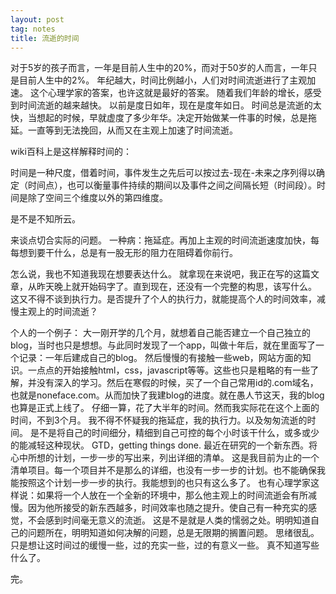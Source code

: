 ```yaml
---
layout: post
tag: notes
title: 流逝的时间
---
```


对于5岁的孩子而言，一年是目前人生中的20%，而对于50岁的人而言，一年只是目前人生中的2%。
年纪越大，时间比例越小，人们对时间流逝进行了主观加速。
这个心理学家的答案，也许这就是最好的答案。
随着我们年龄的增长，感受到时间流逝的越来越快。
以前是度日如年，现在是度年如日。
时间总是流逝的太快，当想起的时候，早就虚度了多少年华。决定开始做某一件事的时候，总是拖延。一直等到无法挽回，从而又在主观上加速了时间流逝。

wiki百科上是这样解释时间的：

时间是一种尺度，借着时间，事件发生之先后可以按过去-现在-未来之序列得以确定（时间点），也可以衡量事件持续的期间以及事件之间之间隔长短（时间段）。时间是除了空间三个维度以外的第四维度。

是不是不知所云。

来谈点切合实际的问题。
一种病：拖延症。再加上主观的时间流逝速度加快，每每想到要干什么，总是有一股无形的阻力在阻碍着你前行。

怎么说，我也不知道我现在想要表达什么。
就拿现在来说吧，我正在写的这篇文章，从昨天晚上就开始码字了。直到现在，还没有一个完整的构思，该写什么。
这又不得不谈到执行力。是否提升了个人的执行力，就能提高个人的时间效率，减慢主观上的时间流逝？

个人的一个例子：
大一刚开学的几个月，就想着自己能否建立一个自己独立的blog，当时也只是想想。与此同时发现了一个app，叫做十年后，就在里面写了一个记录：一年后建成自己的blog。
然后慢慢的有接触一些web，网站方面的知识。一点点的开始接触html，css，javascript等等。这些也只是粗略的有一些了解，并没有深入的学习。然后在寒假的时候，买了一个自己常用id的.com域名，也就是noneface.com。从而加快了我建blog的进度。就在愚人节这天，我的blog也算是正式上线了。
仔细一算，花了大半年的时间。然而我实际花在这个上面的时间，不到3个月。
我不得不怀疑我的拖延症，我的执行力。以及匆匆流逝的时间。
是不是将自己的时间细分，精细到自己可控的每个小时该干什么，或多或少的能减轻这种现状。
GTD，getting things done.
最近在研究的一个新东西。将心中所想的计划，一步一步的写出来，列出详细的清单。
这是我目前为止的一个清单项目。每一个项目并不是那么的详细，也没有一步一步的计划。也不能确保我能按照这个计划一步一步的执行。我能想到的也只有这么多了。
也有心理学家这样说：如果将一个人放在一个全新的环境中，那么他主观上的时间流逝会有所减慢。因为他所接受的新东西越多，时间效率也随之提升。使自己有一种充实的感觉，不会感到时间毫无意义的流逝。
这是不是就是人类的懦弱之处。明明知道自己的问题所在，明明知道如何决解的问题，总是无限期的搁置问题。
思绪很乱。
只是想让这时间过的缓慢一些，过的充实一些，过的有意义一些。
真不知道写些什么了。

完。
